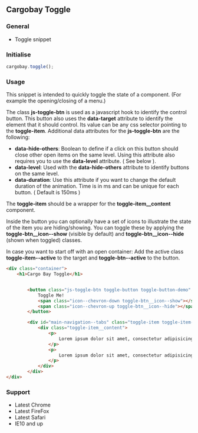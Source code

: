 ## Cargobay Toggle

### General
- Toggle snippet


### Initialise
```javascript
cargobay.toggle();
```

### Usage

This snippet is intended to quickly toggle the state of a component. (For example the opening/closing of a menu.)

The class **js-toggle-btn** is used as a javascript hook to identify the control button. This button also uses the **data-target** attribute to identify the element that it should control. Its value can be any css selector pointing to the **toggle-item**.
Additional data attributes for the **js-toggle-btn** are the following:

 - **data-hide-others**: Boolean to define if a click on this button should close other open items on the same level. Using this attribute also requires you to use the **data-level** attribute. ( See below ).
 - **data-level**: Used with the **data-hide-others** attribute to identify buttons on the same level.
 - **data-duration**: Use this attribute if you want to change the default duration of the animation. Time is in ms and can be unique for each button. ( Default is 150ms )

The **toggle-item** should be a wrapper for the **toggle-item__content** component.

Inside the button you can optionally have a set of icons to illustrate the state of the item you are hiding/showing. You can toggle these by applying the **toggle-btn__icon--show** (visible by default) and **toggle-btn__icon--hide** (shown when toggled) classes.

In case you want to start off with an open container:
Add the active class **toggle-item--active** to the target and **toggle-btn--active** to the button.

```html
<div class="container">
    <h1>Cargo Bay Toggle</h1>


        <button class="js-toggle-btn toggle-button toggle-button-demo" data-target="#main-navigation--tabs">
            Toggle Me!
            <span class="icon--chevron-down toggle-btn__icon--show"></span>
            <span class="icon--chevron-up toggle-btn__icon--hide"></span>
        </button>

        <div id="main-navigation--tabs" class="toggle-item toggle-item-demo">
            <div class="toggle-item__content">
                <p>
                    Lorem ipsum dolor sit amet, consectetur adipisicing elit. Quisquam magni inventore nisi enim numquam, accusamus tempore voluptates possimus amet quod aspernatur ea, nulla, sapiente non facere quidem laudantium illo ipsam dolor aliquam dignissimos? Ad non, itaque blanditiis cum impedit, porro dolor nobis. Cupiditate debitis beatae labore, suscipit, dolorem nam omnis?
                </p>
                <p>
                    Lorem ipsum dolor sit amet, consectetur adipisicing elit. Quisquam magni inventore nisi enim numquam, accusamus tempore voluptates possimus amet quod aspernatur ea, nulla, sapiente non facere quidem laudantium illo ipsam dolor aliquam dignissimos? Ad non, itaque blanditiis cum impedit, porro dolor nobis. Cupiditate debitis beatae labore, suscipit, dolorem nam omnis?
                </p>
            </div>
        </div>
</div>
```

### Support
- Latest Chrome
- Latest FireFox
- Latest Safari
- IE10 and up

